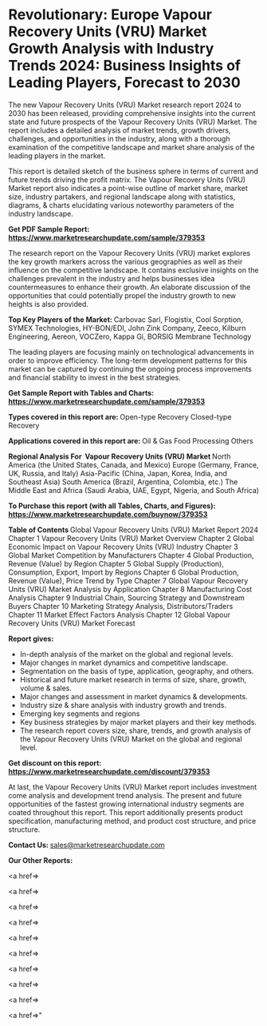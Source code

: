 # Revolutionary: Europe Vapour Recovery Units (VRU) Market Growth Analysis with Industry Trends 2024: Business Insights of Leading Players, Forecast to 2030

The new Vapour Recovery Units (VRU) Market research report 2024 to 2030 has been released, providing comprehensive insights into the current state and future prospects of the Vapour Recovery Units (VRU) Market. The report includes a detailed analysis of market trends, growth drivers, challenges, and opportunities in the industry, along with a thorough examination of the competitive landscape and market share analysis of the leading players in the market.

This report is detailed sketch of the business sphere in terms of current and future trends driving the profit matrix. The Vapour Recovery Units (VRU) Market report also indicates a point-wise outline of market share, market size, industry partakers, and regional landscape along with statistics, diagrams, &amp; charts elucidating various noteworthy parameters of the industry landscape.

<strong><b>Get PDF Sample Report: <a href=https://www.marketresearchupdate.com/sample/379353>https://www.marketresearchupdate.com/sample/379353</a></b></strong>

The research report on the Vapour Recovery Units (VRU) market explores the key growth markers across the various geographies as well as their influence on the competitive landscape. It contains exclusive insights on the challenges prevalent in the industry and helps businesses idea countermeasures to enhance their growth. An elaborate discussion of the opportunities that could potentially propel the industry growth to new heights is also provided.

<strong><b>Top Key Players of the Market:
</b></strong>Carbovac Sarl, Flogistix, Cool Sorption, SYMEX Technologies, HY-BON/EDI, John Zink Company, Zeeco, Kilburn Engineering, Aereon, VOCZero, Kappa Gi, BORSIG Membrane Technology<strong><b>
</b></strong>

The leading players are focusing mainly on technological advancements in order to improve efficiency. The long-term development patterns for this market can be captured by continuing the ongoing process improvements and financial stability to invest in the best strategies.

<strong><b>Get Sample Report with Tables and Charts: <a href=https://www.marketresearchupdate.com/sample/379353>https://www.marketresearchupdate.com/sample/379353</a></b></strong>

<strong><b>Types covered in this report are:
</b></strong>Open-type Recovery
Closed-type Recovery<strong><b>
</b></strong>

<strong><b>Applications covered in this report are:
</b></strong>Oil & Gas
Food Processing
Others<strong><b>
</b></strong>

<strong><b>Regional Analysis For  Vapour Recovery Units (VRU) Market</b></strong><strong><b>
</b></strong>North America (the United States, Canada, and Mexico)
Europe (Germany, France, UK, Russia, and Italy)
Asia-Pacific (China, Japan, Korea, India, and Southeast Asia)
South America (Brazil, Argentina, Colombia, etc.)
The Middle East and Africa (Saudi Arabia, UAE, Egypt, Nigeria, and South Africa)

<strong><b>To Purchase this report (with all Tables, Charts, and Figures): <a href=https://www.marketresearchupdate.com/buynow/379353>https://www.marketresearchupdate.com/buynow/379353</a></b></strong>

<strong><b>Table of Contents</b></strong><strong><b>
</b></strong>Global Vapour Recovery Units (VRU) Market Report 2024
Chapter 1 Vapour Recovery Units (VRU) Market Overview
Chapter 2 Global Economic Impact on Vapour Recovery Units (VRU) Industry
Chapter 3 Global Market Competition by Manufacturers
Chapter 4 Global Production, Revenue (Value) by Region
Chapter 5 Global Supply (Production), Consumption, Export, Import by Regions
Chapter 6 Global Production, Revenue (Value), Price Trend by Type
Chapter 7 Global Vapour Recovery Units (VRU) Market Analysis by Application
Chapter 8 Manufacturing Cost Analysis
Chapter 9 Industrial Chain, Sourcing Strategy and Downstream Buyers
Chapter 10 Marketing Strategy Analysis, Distributors/Traders
Chapter 11 Market Effect Factors Analysis
Chapter 12 Global Vapour Recovery Units (VRU) Market Forecast

<strong><b>Report gives:</b></strong>

- In-depth analysis of the market on the global and regional levels.
- Major changes in market dynamics and competitive landscape.
- Segmentation on the basis of type, application, geography, and others.
- Historical and future market research in terms of size, share, growth, volume &amp; sales.
- Major changes and assessment in market dynamics &amp; developments.
- Industry size &amp; share analysis with industry growth and trends.
- Emerging key segments and regions
- Key business strategies by major market players and their key methods.
- The research report covers size, share, trends, and growth analysis of the Vapour Recovery Units (VRU) Market on the global and regional level.

<strong><b>Get discount on this report: <a href=https://www.marketresearchupdate.com/discount/379353>https://www.marketresearchupdate.com/discount/379353</a></b></strong>

At last, the Vapour Recovery Units (VRU) Market report includes investment come analysis and development trend analysis. The present and future opportunities of the fastest growing international industry segments are coated throughout this report. This report additionally presents product specification, manufacturing method, and product cost structure, and price structure.

<strong><b>Contact Us:
</b></strong>sales@marketresearchupdate.com

<strong>Our Other Reports:</strong>

<a href=></a>

<a href=></a>

<a href=></a>

<a href=></a>

<a href=></a>

<a href=></a>

<a href=></a>

<a href=></a>

<a href=></a>

<a href=></a>"
